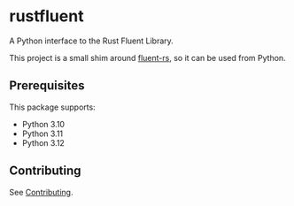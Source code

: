 # rustfluent

A Python interface to the Rust Fluent Library.

This project is a small shim around [fluent-rs](https://github.com/projectfluent/fluent-rs), so it
can be used from Python.

## Prerequisites

This package supports:

- Python 3.10
- Python 3.11
- Python 3.12

## Contributing

See [Contributing](./CONTRIBUTING.md).
